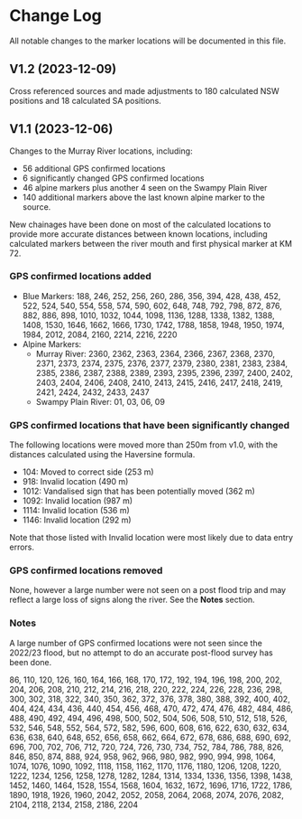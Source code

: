 # Change Log

All notable changes to the marker locations will be documented in this file.


## V1.2 (2023-12-09)

Cross referenced sources and made adjustments to 180 calculated NSW positions 
and 18 calculated SA positions.

## V1.1 (2023-12-06)
 
Changes to the Murray River locations, including:
* 56 additional GPS confirmed locations 
* 6 significantly changed GPS confirmed locations
* 46 alpine markers plus another 4 seen on the Swampy Plain River
* 140 additional markers above the last known alpine marker to the source.

New chainages have been done on most of the calculated locations to provide more 
accurate distances between known locations, including calculated markers between
the river mouth and first physical marker at KM 72.

### GPS confirmed locations added

- Blue Markers: 188, 246, 252, 256, 260, 286, 356, 394, 428, 438, 452, 522, 524,
                540, 554, 558, 574, 590, 602, 648, 748, 792, 798, 872, 876, 882,
                886, 898, 1010, 1032, 1044, 1098, 1136, 1288, 1338, 1382, 1388,
                1408, 1530, 1646, 1662, 1666, 1730, 1742, 1788, 1858, 1948, 1950,
                1974, 1984, 2012, 2084, 2160, 2214, 2216, 2220
- Alpine Markers: 
  - Murray River: 2360, 2362, 2363, 2364, 2366, 2367, 2368, 2370, 2371, 2373, 2374,
                  2375, 2376, 2377, 2379, 2380, 2381, 2383, 2384, 2385, 2386, 2387,
                  2388, 2389, 2393, 2395, 2396, 2397, 2400, 2402, 2403, 2404, 2406,
                  2408, 2410, 2413, 2415, 2416, 2417, 2418, 2419, 2421, 2424, 2432,
                  2433, 2437
  - Swampy Plain River: 01, 03, 06, 09
 

### GPS confirmed locations that have been significantly changed

The following locations were moved more than 250m from v1.0, with the
distances calculated using the Haversine formula.

- 104: Moved to correct side (253 m)
- 918: Invalid location (490 m)
- 1012: Vandalised sign that has been potentially moved (362 m)
- 1092: Invalid location (987 m)
- 1114: Invalid location (536 m)
- 1146: Invalid location (292 m)

Note that those listed with Invalid location were most likely due to
data entry errors.

### GPS confirmed locations removed

None, however a large number were not seen on a post flood trip and may reflect
a large loss of signs along the river. See the **Notes** section.

### Notes

A large number of GPS confirmed locations were not seen since the 2022/23 flood,
but no attempt to do an accurate post-flood survey has been done. 

86, 110, 120, 126, 160, 164, 166, 168, 170, 172, 192, 194, 196, 198, 200, 202, 204,
206, 208, 210, 212, 214, 216, 218, 220, 222, 224, 226, 228, 236, 298, 300, 302, 318,
322, 340, 350, 362, 372, 376, 378, 380, 388, 392, 400, 402, 404, 424, 434, 436, 440,
454, 456, 468, 470, 472, 474, 476, 482, 484, 486, 488, 490, 492, 494, 496, 498, 500,
502, 504, 506, 508, 510, 512, 518, 526, 532, 546, 548, 552, 564, 572, 582, 596, 600,
608, 616, 622, 630, 632, 634, 636, 638, 640, 648, 652, 656, 658, 662, 664, 672, 678,
686, 688, 690, 692, 696, 700, 702, 706, 712, 720, 724, 726, 730, 734, 752, 784, 786,
788, 826, 846, 850, 874, 888, 924, 958, 962, 966, 980, 982, 990, 994, 998, 1064, 1074,
1076, 1090, 1092, 1118, 1158, 1162, 1170, 1176, 1180, 1206, 1208, 1220, 1222, 1234,
1256, 1258, 1278, 1282, 1284, 1314, 1334, 1336, 1356, 1398, 1438, 1452, 1460, 1464,
1528, 1554, 1568, 1604, 1632, 1672, 1696, 1716, 1722, 1786, 1890, 1918, 1926, 1960,
2042, 2052, 2058, 2064, 2068, 2074, 2076, 2082, 2104, 2118, 2134, 2158, 2186, 2204
